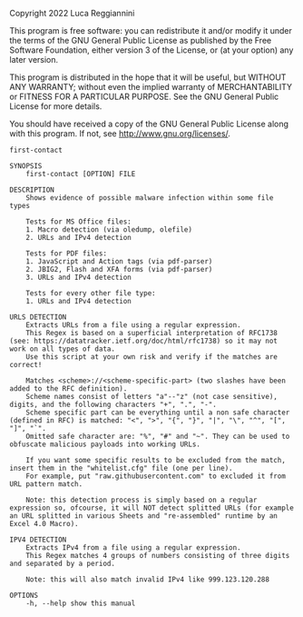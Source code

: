 
Copyright 2022 Luca Reggiannini

This program is free software: you can redistribute it and/or modify
it under the terms of the GNU General Public License as published by
the Free Software Foundation, either version 3 of the License, or
(at your option) any later version.
 
This program is distributed in the hope that it will be useful,
but WITHOUT ANY WARRANTY; without even the implied warranty of
MERCHANTABILITY or FITNESS FOR A PARTICULAR PURPOSE.  See the
GNU General Public License for more details.

You should have received a copy of the GNU General Public License
along with this program.  If not, see <http://www.gnu.org/licenses/>.

```
first-contact

SYNOPSIS
	first-contact [OPTION] FILE

DESCRIPTION
	Shows evidence of possible malware infection within some file types

	Tests for MS Office files:
	1. Macro detection (via oledump, olefile)
	2. URLs and IPv4 detection

	Tests for PDF files:
	1. JavaScript and Action tags (via pdf-parser)
	2. JBIG2, Flash and XFA forms (via pdf-parser)
	3. URLs and IPv4 detection

	Tests for every other file type:
	1. URLs and IPv4 detection

URLS DETECTION
	Extracts URLs from a file using a regular expression.
	This Regex is based on a superficial interpretation of RFC1738 (see: https://datatracker.ietf.org/doc/html/rfc1738) so it may not work on all types of data.
	Use this script at your own risk and verify if the matches are correct!

	Matches <scheme>://<scheme-specific-part> (two slashes have been added to the RFC definition).
	Scheme names consist of letters "a"--"z" (not case sensitive), digits, and the following characters "+", ".", "-".
	Scheme specific part can be everything until a non safe character (defined in RFC) is matched: "<", ">", "{", "}", "|", "\", "^", "[", "]", "`".
	Omitted safe character are: "%", "#" and "~". They can be used to obfuscate malicious payloads into working URLs.

	If you want some specific results to be excluded from the match, insert them in the "whitelist.cfg" file (one per line).
	For example, put "raw.githubusercontent.com" to excluded it from URL pattern match.

	Note: this detection process is simply based on a regular expression so, ofcourse, it will NOT detect splitted URLs (for example an URL splitted in various Sheets and "re-assembled" runtime by an Excel 4.0 Macro).

IPV4 DETECTION
	Extracts IPv4 from a file using a regular expression.
	This Regex matches 4 groups of numbers consisting of three digits and separated by a period.

	Note: this will also match invalid IPv4 like 999.123.120.288

OPTIONS
	-h, --help show this manual
```
